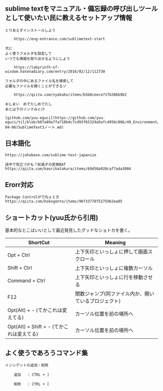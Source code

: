 ## sublime textをマニュアル・備忘録の呼び出しツールとして使いたい民に教えるセットアップ情報

	とりあえずインストールしよう

		https://eng-entrance.com/sublimetext-start

	次に
	よく使うフォルダを設定して
	いつでも情報を取り出せるようにしよう

		https://labyrinth-of-wisdom.hatenadiary.com/entry/2016/02/12/112730

	フォルダの中にあるファイル名を検索して
	必要なファイルを開くことができるゾ

		https://qiita.com/nyakako/items/b5b0ceece71fb386b9b2

	おしまい　めでたしめでたし
	あとは下のリンクみとけ 

	[github.com/yuu-eguci](https://github.com/yuu-eguci/til/blob/b07a89a7fa710b4c7cd93f65329a5efc4956c086/49_Environment/(2018-04-06)SublimeText3ノート.md)


## 日本語化

	https://johobase.com/sublime-text-japanize

	途中で役立つかも？拡張子の変換BAT
	https://qiita.com/kaorikatakura/items/69d50a920caf7ada3004

## Erorr対応

	Package Controlがでねぇとき
	https://qiita.com/kokogento/items/96f33778f52759b2ea85


## ショートカット(yuu氏から引用)

基本的なとこはいいとして最近発見したグッドなショトカを書く。

|               ShortCut               |                       Meaning                        |
|--------------------------------------|------------------------------------------------------|
| Opt + Ctrl                           | 上下矢印といっしょに押して画面スクロール             |
| Shift + Ctrl                         | 上下矢印といっしょに複数カーソル                     |
| Command + Ctrl                       | 上下矢印といっしょに行を移動させる                   |
| F12                                  | 関数ジャンプ(同ファイル内か、開いているプロジェクト) |
| Opt(Alt) + - (てかこれは変えてる)         | カーソル位置を前の場所へ                             |
| Opt(Alt) + Shift + - (てかこれは変えてる) | カーソル位置を前の場所へ                             |


## よく使うであろうコマンド集


	インシデントの追加・削除

		追加	 : CTRL + ]

		削除	 : CTRL + [





